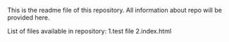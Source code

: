 This is the readme file of this repository.
All information about repo will be provided here.

List of files available in repository:
1.test file
2.index.html
